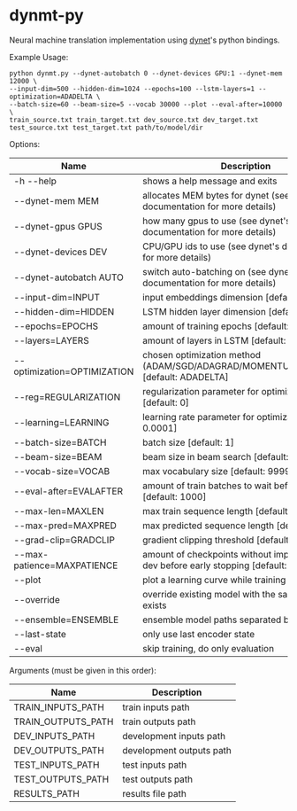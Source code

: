 # dynmt-py

Neural machine translation implementation using [dynet](https://github.com/clab/dynet)'s python bindings.

Example Usage:
~~~~
python dynmt.py --dynet-autobatch 0 --dynet-devices GPU:1 --dynet-mem 12000 \
--input-dim=500 --hidden-dim=1024 --epochs=100 --lstm-layers=1 --optimization=ADADELTA \
--batch-size=60 --beam-size=5 --vocab 30000 --plot --eval-after=10000  \
train_source.txt train_target.txt dev_source.txt dev_target.txt test_source.txt test_target.txt path/to/model/dir
~~~~

Options:

Name|Description
--- | ---
  -h --help        |             shows a help message and exits
  --dynet-mem MEM      |         allocates MEM bytes for dynet (see dynet's documentation for more details)
  --dynet-gpus GPUS  |           how many gpus to use (see dynet's documentation for more details)
  --dynet-devices DEV |          CPU/GPU ids to use (see dynet's documentation for more details)
  --dynet-autobatch AUTO   |     switch auto-batching on (see dynet's documentation for more details)
  --input-dim=INPUT      |       input embeddings dimension [default: 300]
  --hidden-dim=HIDDEN     |      LSTM hidden layer dimension [default: 100]
  --epochs=EPOCHS         |      amount of training epochs [default: 1]
  --layers=LAYERS         |      amount of layers in LSTM [default: 1]
  --optimization=OPTIMIZATION  | chosen optimization method (ADAM/SGD/ADAGRAD/MOMENTUM/ADADELTA) [default: ADADELTA]
  --reg=REGULARIZATION       |   regularization parameter for optimization [default: 0]
  --learning=LEARNING         |  learning rate parameter for optimization [default: 0.0001]
  --batch-size=BATCH           | batch size [default: 1]
  --beam-size=BEAM             | beam size in beam search [default: 5]
  --vocab-size=VOCAB          |  max vocabulary size [default: 99999]
  --eval-after=EVALAFTER      |  amount of train batches to wait before evaluation [default: 1000]
  --max-len=MAXLEN            |  max train sequence length [default: 50]
  --max-pred=MAXPRED          |  max predicted sequence length [default: 50]
  --grad-clip=GRADCLIP        |  gradient clipping threshold [default: 5.0]
  --max-patience=MAXPATIENCE  |  amount of checkpoints without improvement on dev before early stopping [default: 100]
  --plot                      |  plot a learning curve while training each model
  --override                  |  override existing model with the same name, if exists
  --ensemble=ENSEMBLE         |  ensemble model paths separated by a comma
  --last-state                |  only use last encoder state
  --eval                      |  skip training, do only evaluation
  
Arguments (must be given in this order):

Name|Description
--- | ---
  TRAIN_INPUTS_PATH |   train inputs path
  TRAIN_OUTPUTS_PATH |  train outputs path
  DEV_INPUTS_PATH    |  development inputs path
  DEV_OUTPUTS_PATH    | development outputs path
  TEST_INPUTS_PATH     |test inputs path
  TEST_OUTPUTS_PATH    |test outputs path
  RESULTS_PATH | results file path
